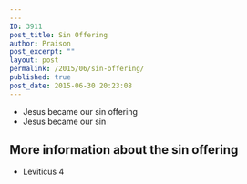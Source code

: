 ```yaml
---
---
ID: 3911
post_title: Sin Offering
author: Praison
post_excerpt: ""
layout: post
permalink: /2015/06/sin-offering/
published: true
post_date: 2015-06-30 20:23:08
---
```

<ul>
	<li>Jesus became our sin offering</li>
	<li>Jesus became our sin</li>
</ul>
<h2>More information about the sin offering</h2>
<ul>
	<li>Leviticus 4</li>
</ul>